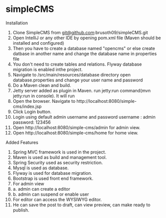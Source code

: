 # simpleCMS

Installation

1. Clone SimpleCMS from git@github.com:brusoth09/simpleCMS.git
2. Open IntelliJ or any other IDE by opening pom.xml file (Maven should be installed and configured)
3. Then you have to create a database named "opencms" or else create datbase in another name and change the database name in properties file
4. You don't need to create tables and relations. Flyway database migration is enabled inthe project.
5. Navigate to /src/main/resources/database directory open database.properties and change your user name and password
6. Do a Maven clean and build.
7. Jetty server added as plugin in Maven. run jetty:run command(mvn jetty:run in console). It will run
8. Open the browser. Navigate to http://localhost:8080/simple-cms/index.jsp
9. Click Login button.
10. Login using default admin username and password
    username : admin
    password: 123456
11. Open http://localhost:8080/simple-cms/admin for admin view.
12. Open http://localhost:8080/simple-cms/home for home view.


Added Features
1. Spring MVC framework is used in the project.
2. Maven is used as build and management tool.
3. Spring Security used as security restriction.
4. Mysql is used as database.
5. Flyway is used for database migration.
6. Bootstrap is used front end framework.
7. For admin view
8.  a. admin can create a editor
9.  b. admin can suspend or enable user
8. For editor can access the WYSIWYG editor.
9. He can save the post to draft, can view preview, can make ready to publish.



